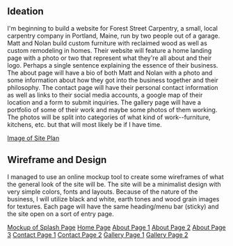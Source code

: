 ## Ideation
I'm beginning to build a website for Forest Street Carpentry, a small, local
carpentry company in Portland, Maine, run by two people out of a garage. Matt and
Nolan build custom furniture with reclaimed wood as well as custom remodeling in homes.
Their website will feature a home landing page with a photo or two that represent
what they're all about and their logo. Perhaps a single sentence explaining the
essence of their business. The about page will have a bio of both Matt and Nolan
with a photo and some information about how they got into the business together and
their philosophy. The contact page will have their personal contact information as
well as links to their social media accounts, a google map of their location and a
form to submit inquiries. The gallery page will have a portfolio of some of their
work and maybe some photos of them working. The photos will be split into categories
of what kind of work--furniture, kitchens, etc. but that will most likely be if I have time.

[Image of Site Plan](./images/site-plan.JPG)

## Wireframe and Design
I managed to use an online mockup tool to create some wireframes of what the
general look of the site will be. The site will be a minimalist design with very simple
colors, fonts and layouts. Because of the nature of the business, I will utilize black and white,
earth tones and wood grain images for textures. Each page will have the same heading/menu bar (sticky)
and the site open on a sort of entry page.

[Mockup of Splash Page](./wireframes/homesplash.png)
[Home Page](./wireframes/home2.png)
[About Page 1](./wireframes/about1.png)
[About Page 2](./wireframes/about2.png)
[About Page 3](./wireframes/about3.png)
[Contact Page 1](./wireframes/contact1.png)
[Contact Page 2](./wireframes/contact2.png)
[Gallery Page 1](./wireframes/gallery1.png)
[Gallery Page 2](./wireframes/gallery2.png)
